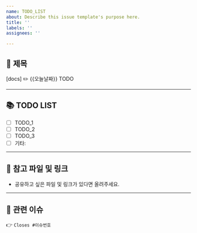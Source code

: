 ```yaml
---
name: TODO_LIST
about: Describe this issue template's purpose here.
title: ''
labels: ''
assignees: ''

---
```


## 📌 제목

[docs] ✏️ {{오늘날짜}} TODO 

---

## 📚 TODO LIST

- [ ]  TODO_1 
- [ ]  TODO_2
- [ ]  TODO_3
- [ ]  기타:

---

## 💬 참고 파일 및 링크

- 공유하고 싶은 파일 및 링크가 있다면 올려주세요.

---

## 🔗 관련 이슈
👉 `Closes #이슈번호`
